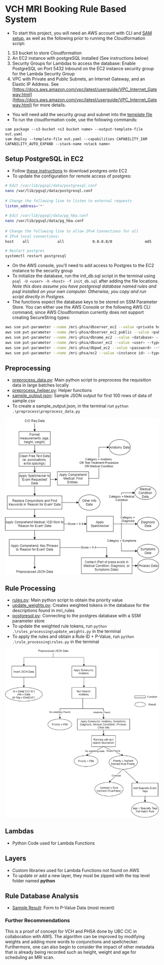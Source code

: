 # VCH MRI Booking Rule Based System
- To start this project, you will need an AWS account with CLI and [SAM setup](https://docs.aws.amazon.com/serverless-application-model/latest/developerguide/serverless-sam-cli-install.html), as well as the following prior to running the Cloudformation script: 
1. S3 bucket to store Cloudformation
2. An EC2 instance with postgreSQL installed (See instructions below)
3. Security Groups for Lambdas to access the database: Enable PostgreSQL on Port 5432 Inbound on the EC2 instance security group for the Lambda Security Group
4. VPC with Private and Public Subnets, an Internet Gateway, and an Elastic IP Address. See [https://docs.aws.amazon.com/vpc/latest/userguide/VPC_Internet_Gateway.html](https://docs.aws.amazon.com/vpc/latest/userguide/VPC_Internet_Gateway.html) for more details. 
- You will need add the security group and subnet into the [template file](template.yaml)
- To run the cloudformation code, use the following commands: 
```
sam package --s3-bucket <s3 bucket name> --output-template-file out.yaml
sam deploy --template-file out.yaml --capabilities CAPABILITY_IAM CAPABILITY_AUTO_EXPAND --stack-name <stack name>
```

## Setup PostgreSQL in EC2
- Follow [these instructions](https://installvirtual.com/install-postgresql-10-on-amazon-ec2/) to download postgres onto EC2
- To update the configuration for remote access of postgres: 
```bash
# Edit /var/lib/pgsql/data/postgresql.conf
nano /var/lib/pgsql/data/postgresql.conf

# Change the following line to listen to external requests
listen_address='*'
```
```bash
# Edit /var/lib/pgsql/data/pg_hba.conf
nano /var/lib/pgsql/data/pg_hba.conf

# Change the following line to allow IPv4 Connections for all 
# IPv4 local connections:
host    all             all             0.0.0.0/0               md5
```
```bash
# Restart postgres
systemctl restart postgresql
```
- On the AWS console, you'll need to add access to Postgres to the EC2 instance to the security group 
- To initialize the database, run the init_db.sql script in the terminal using `psql -U <user> -h <host> -f init_db.sql` after adding the file locations. _Note this does assume you have postgresql database named rules and psql installed on your own computer. Otherwise, you copy and run script directly in Postgres._
- The functions expect the database keys to be stored on SSM Parameter Store. You can either use the AWS Console or the following AWS CLI command, since AWS Cloudformation currently does not support creating SecureString types: 
```bash
aws ssm put-parameter --name /mri-phsa/dbserver_ec2 --value <private host> --type SecureString --overwrite
aws ssm put-parameter --name /mri-phsa/dbserver_ec2_public --value <public host> --type SecureString --overwrite 
aws ssm put-parameter --name /mri-phsa/dbname_ec2 --value <database> --type SecureString --overwrite
aws ssm put-parameter --name /mri-phsa/dbuser_ec2 --value <user> --type SecureString --overwrite
aws ssm put-parameter --name /mri-phsa/dbpwd_ec2 --value <password> --type SecureString --overwrite
aws ssm put-parameter --name /mri-phsa/ec2 --value <instance id> --type SecureString --overwrite
```

## Preprocessing
- [preprocess_data.py](/preprocess/preprocess_data.py): Main python script to preprocess the requisition data in large batches locally
- [preprocess_helper.py](/preprocess/preprocess_helper.py): Helper functions 
- [sample_output.json](sample_output.json): Sample JSON output for first 100 rows of data of sample.csv
- To create a sample_output.json, in the terminal run `python .\preprocess\preprocess_data.py`

![Preprocessing Decision Tree](/media/decisionTree_preprocess.png)

## Rule Processing 
- [rules.py](/rule_processing/rules.py): Main python script to obtain the priority value 
- [update_weights.py](/rule_processing/update_weights.py): Creates weighted tokens in the database for the descriptions found in mri_rules
- [postgresql.py](/rule_processing/postgresql.py): Connecting to the postgres database with a SSM parameter store
- To update the weighted rule tokens, run `python .\rules_processing\update_weights.py` in the terminal
- To apply the rules and obtain a Rule ID + P-Value, run `python .\rule_processing\rules.py` in the terminal

![Rule Decision Tree](/media/decisionTree_rules.png)

## Lambdas
- Python Code used for Lambda Functions 

## Layers 
- Custom libraries used for Lambda Functions not found on AWS 
- To update or add a new layer, they must be zipped with the top level folder named __python__

## Rule Database Analysis
- [Sample Result](/csv/mri_dataset_results_0820.xlsx): Form to P-Value Data (most recent)

### Further Recommendations 
This is a proof of concept for VCH and PHSA done by UBC CIC in collaboration with AWS. The algorithm can be improved by modifying weights and adding more words to conjunctions and spellchecker. Furthermore, one can also begin to consider the impact of other metadata that is already being recorded such as height, weight and age for scheduling an MRI scan. 